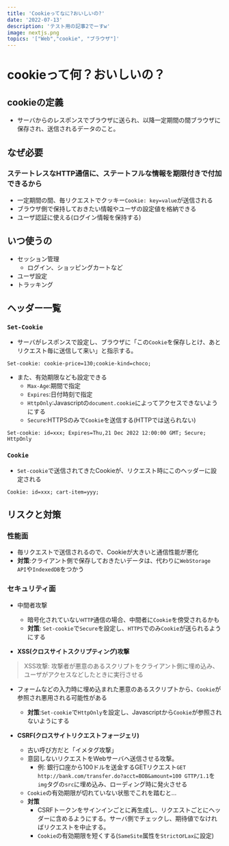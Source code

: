 ```yaml
---
title: 'Cookieってなに?おいしいの?'
date: '2022-07-13'
description: 'テスト用の記事2でーすw'
image: nextjs.png
topics: '["Web","cookie", "ブラウザ"]'
---
```


# cookieって何？おいしいの？
## cookieの定義
- サーバからのレスポンスでブラウザに送られ、以降一定期間の間ブラウザに保存され、送信されるデータのこと。

## なぜ必要
### ステートレスなHTTP通信に、ステートフルな情報を期限付きで付加できるから
- 一定期間の間、毎リクエストでクッキー`Cookie: key=value`が送信される
- ブラウザ側で保持しておきたい情報やユーザの設定値を格納できる
- ユーザ認証に使える(ログイン情報を保持する)
## いつ使うの
- セッション管理
	- ログイン、ショッピングカートなど
- ユーザ設定
- トラッキング
## ヘッダー一覧
### `Set-Cookie`
- サーバがレスポンスで設定し、ブラウザに「この`Cookie`を保存しとけ、あとリクエスト毎に送信して来い」と指示する。

```
Set-cookie: cookie-price=130;cookie-kind=choco;
```

- また、有効期限なども設定できる
	- `Max-Age`:期間で指定
	- `Expires`:日付時刻で指定
	- `HttpOnly`:Javascriptの`document.cookie`によってアクセスできないようにする
	- `Secure`:HTTPSのみで`Cookie`を送信する(HTTPでは送られない)

```
Set-cookie: id=xxx; Expires=Thu,21 Dec 2022 12:00:00 GMT; Secure; HttpOnly
```


### `Cookie`
- `Set-cookie`で送信されてきたCookieが、リクエスト時にこのヘッダーに設定される
```
Cookie: id=xxx; cart-item=yyy;
```

## リスクと対策
### 性能面
- 毎リクエストで送信されるので、Cookieが大きいと通信性能が悪化
- **対策**:クライアント側で保存しておきたいデータは、代わりに`WebStorage API`や`IndexedDB`をつかう

### セキュリティ面
- 中間者攻撃
	- 暗号化されていない`HTTP`通信の場合、中間者に`Cookie`を傍受されるかも
	- **対策**: `Set-cookie`で`Secure`を設定し、`HTTPS`でのみ`Cookie`が送られるようにする

- **XSS(クロスサイトスクリプティング)攻撃**
> XSS攻撃: 攻撃者が悪意のあるスクリプトをクライアント側に埋め込み、ユーザがアクセスなどしたときに実行させる 

  - フォームなどの入力時に埋め込まれた悪意のあるスクリプトから、`Cookie`が参照され悪用される可能性がある
    - **対策**:`Set-cookie`で`HttpOnly`を設定し、Javascriptから`Cookie`が参照されないようにする

- **CSRF(クロスサイトリクエストフォージェリ)**
	- 古い呼び方だと「イメタグ攻撃」
	- 意図しないリクエストをWebサーバへ送信させる攻撃。
		- 例: 銀行口座から100ドルを送金するGETリクエスト`GET http://bank.com/transfer.do?acct=BOB&amount=100 GTTP/1.1`を`img`タグの`src`に埋め込み、ローディング時に発火させる
	- `Cookie`の有効期限が切れていない状態でこれを踏むと...
	- **対策**
		- CSRFトークンをサインインごとに再生成し、リクエストごとにヘッダーに含めるようにする。サーバ側でチェックし、期待値でなければリクエストを中止する。
		- `Cookie`の有効期限を短くする(`SameSite`属性を`Strict`or`Lax`に設定)
